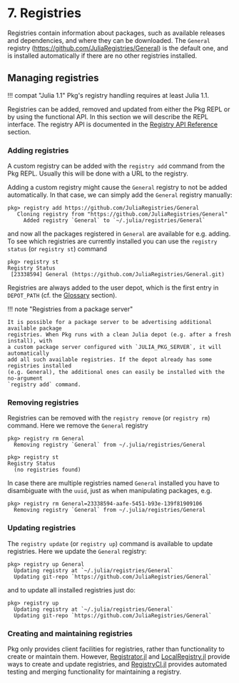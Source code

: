 # **7.** Registries

Registries contain information about packages, such as
available releases and dependencies, and where they can be downloaded.
The `General` registry (https://github.com/JuliaRegistries/General)
is the default one, and is installed automatically if there are no
other registries installed.

## Managing registries

!!! compat "Julia 1.1"
    Pkg's registry handling requires at least Julia 1.1.

Registries can be added, removed and updated from either the Pkg REPL
or by using the functional API. In this section we will describe the
REPL interface. The registry API is documented in
the [Registry API Reference](@ref) section.

### Adding registries

A custom registry can be added with the `registry add` command
from the Pkg REPL. Usually this will be done with a URL to the
registry.

Adding a custom registry might cause the `General` registry to not
be added automatically. In that case, we can simply add the `General`
registry manually:

```julia-repl
pkg> registry add https://github.com/JuliaRegistries/General
   Cloning registry from "https://github.com/JuliaRegistries/General"
     Added registry `General` to `~/.julia/registries/General`
```

and now all the packages registered in `General` are available for e.g. adding.
To see which registries are currently installed you can use the `registry status`
(or `registry st`) command

```julia-repl
pkg> registry st
Registry Status
 [23338594] General (https://github.com/JuliaRegistries/General.git)
```

Registries are always added to the user depot, which is the first entry in `DEPOT_PATH` (cf. the [Glossary](@ref) section).

!!! note "Registries from a package server"

    It is possible for a package server to be advertising additional available package
    registries. When Pkg runs with a clean Julia depot (e.g. after a fresh install), with
    a custom package server configured with `JULIA_PKG_SERVER`, it will automatically
    add all such available registries. If the depot already has some registries installed
    (e.g. General), the additional ones can easily be installed with the no-argument
    `registry add` command.

### Removing registries

Registries can be removed with the `registry remove` (or `registry rm`) command.
Here we remove the `General` registry

```julia-repl
pkg> registry rm General
  Removing registry `General` from ~/.julia/registries/General

pkg> registry st
Registry Status
  (no registries found)
```

In case there are multiple registries named `General` installed you have to
disambiguate with the `uuid`, just as when manipulating packages, e.g.

```julia-repl
pkg> registry rm General=23338594-aafe-5451-b93e-139f81909106
  Removing registry `General` from ~/.julia/registries/General
```

### Updating registries

The `registry update` (or `registry up`) command is available to update registries.
Here we update the `General` registry:

```julia-repl
pkg> registry up General
  Updating registry at `~/.julia/registries/General`
  Updating git-repo `https://github.com/JuliaRegistries/General`
```

and to update all installed registries just do:

```julia-repl
pkg> registry up
  Updating registry at `~/.julia/registries/General`
  Updating git-repo `https://github.com/JuliaRegistries/General`
```

### Creating and maintaining registries

Pkg only provides client facilities for registries, rather than functionality to create
or maintain them. However, [Registrator.jl](https://github.com/JuliaRegistries/Registrator.jl)
and [LocalRegistry.jl](https://github.com/GunnarFarneback/LocalRegistry.jl) provide ways to
create and update registries, and [RegistryCI.jl](https://github.com/JuliaRegistries/RegistryCI.jl)
provides automated testing and merging functionality for maintaining a registry.
